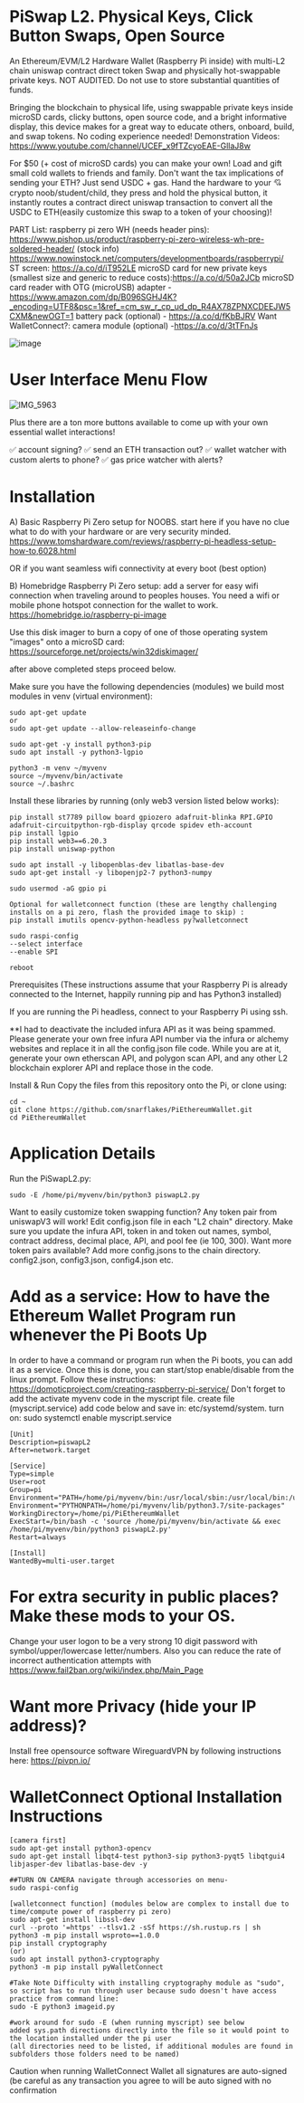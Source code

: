 #  PiSwap L2. Physical Keys, Click Button Swaps, Open Source

An Ethereum/EVM/L2 Hardware Wallet (Raspberry Pi inside) with multi-L2 chain uniswap contract direct token Swap and physically hot-swappable private keys.
NOT AUDITED. Do not use to store substantial quantities of funds. 

Bringing the blockchain to physical life, using swappable private keys inside microSD cards, clicky buttons, open source code, and a bright informative display, this device makes for a great way to educate others, onboard, build, and swap tokens. No coding experience needed!
Demonstration Videos: https://www.youtube.com/channel/UCEF_x9fTZcyoEAE-GllaJ8w

For $50 (+ cost of microSD cards) you can make your own! Load and gift small cold wallets to friends and family.
Don't want the tax implications of sending your ETH?  Just send USDC + gas. 
Hand the hardware to your 💘 crypto noob/student/child, they press and hold the physical button, it instantly routes a contract direct uniswap transaction to convert all the USDC to ETH(easily customize this swap to a token of your choosing)!

PART List: 
raspberry pi zero WH (needs header pins): https://www.pishop.us/product/raspberry-pi-zero-wireless-wh-pre-soldered-header/
(stock info) https://www.nowinstock.net/computers/developmentboards/raspberrypi/
ST screen: https://a.co/d/iT952LE
microSD card for new private keys (smallest size and generic to reduce costs):https://a.co/d/50a2JCb
microSD card reader with OTG (microUSB) adapter - https://www.amazon.com/dp/B096SGHJ4K?_encoding=UTF8&psc=1&ref_=cm_sw_r_cp_ud_dp_R4AX78ZPNXCDEEJW5CXM&newOGT=1
battery pack (optional) - https://a.co/d/fKbBJRV
Want WalletConnect?: camera module (optional) -https://a.co/d/3tTFnJs

![image](https://nftydaze.com/wp-content/uploads/2023/04/IMG-1435.jpg)

# User Interface Menu Flow
![IMG_5963](https://github.com/user-attachments/assets/8df36b67-a583-497c-b559-e5e7b92dd86b)

Plus there are a ton more buttons available to come up with your own essential wallet interactions!

✅ account signing?
✅ send an ETH transaction out?
✅ wallet watcher with custom alerts to phone?
✅ gas price watcher with alerts?


# Installation

A) Basic Raspberry Pi Zero setup for NOOBS.  start here if you have no clue what to do with your hardware or are very security minded.
https://www.tomshardware.com/reviews/raspberry-pi-headless-setup-how-to,6028.html

OR if you want seamless wifi connectivity at every boot (best option)

B) Homebridge Raspberry Pi Zero setup: add a server for easy wifi connection when traveling around to peoples houses. You need a wifi or mobile phone hotspot connection for the wallet to work.
https://homebridge.io/raspberry-pi-image

Use this disk imager to burn a copy of one of those operating system "images" onto a microSD card: https://sourceforge.net/projects/win32diskimager/

after above completed steps proceed below. 

Make sure you have the following dependencies (modules) we build most modules in venv (virtual environment):

````
sudo apt-get update
or
sudo apt-get update --allow-releaseinfo-change

sudo apt-get -y install python3-pip
sudo apt install -y python3-lgpio

python3 -m venv ~/myvenv
source ~/myvenv/bin/activate
source ~/.bashrc

````

Install these libraries by running (only web3 version listed below works):

````
pip install st7789 pillow board gpiozero adafruit-blinka RPI.GPIO adafruit-circuitpython-rgb-display qrcode spidev eth-account
pip install lgpio
pip install web3==6.20.3
pip install uniswap-python

sudo apt install -y libopenblas-dev libatlas-base-dev
sudo apt-get install -y libopenjp2-7 python3-numpy

sudo usermod -aG gpio pi

Optional for walletconnect function (these are lengthy challenging installs on a pi zero, flash the provided image to skip) :
pip install imutils opencv-python-headless py?walletconnect

sudo raspi-config
--select interface
--enable SPI

reboot
````

Prerequisites
(These instructions assume that your Raspberry Pi is already connected to the Internet, happily running pip and has Python3 installed)

If you are running the Pi headless, connect to your Raspberry Pi using ssh.

**I had to deactivate the included infura API as it was being spammed. Please generate your own free infura API number via the infura or alchemy websites and replace it in all the config.json file code. While you are at it, generate your own etherscan API, and polygon scan API, and any other L2 blockchain explorer API and replace those in the code. 

Install & Run
Copy the files from this repository onto the Pi, or clone using:

```````````
cd ~
git clone https://github.com/snarflakes/PiEthereumWallet.git
cd PiEthereumWallet
```````````

# Application Details

Run the PiSwapL2.py:
`````````````
sudo -E /home/pi/myvenv/bin/python3 piswapL2.py
`````````````

Want to easily customize token swapping function? Any token pair from uniswapV3 will work! 
Edit config.json file in each "L2 chain" directory.  Make sure you update the infura API, token in and token out names, symbol, contract address, decimal place, API, and pool fee (ie 100, 300). Want more token pairs available? Add more config.jsons to the chain directory.  config2.json, config3.json, config4.json etc.

# Add as a service: How to have the Ethereum Wallet Program run whenever the Pi Boots Up 

In order to have a command or program run when the Pi boots, you can add it as a service. Once this is done, you can start/stop enable/disable from the linux prompt.
Follow these instructions: https://domoticproject.com/creating-raspberry-pi-service/
Don't forget to add the activate myvenv code in the myscript file.  create file (myscript.service) add code below and save in: etc/systemd/system. turn on: sudo systemctl enable myscript.service
````
[Unit]
Description=piswapL2
After=network.target

[Service]
Type=simple
User=root
Group=pi
Environment="PATH=/home/pi/myvenv/bin:/usr/local/sbin:/usr/local/bin:/usr/sbin:/usr/bin:/sbin:/bin"
Environment="PYTHONPATH=/home/pi/myvenv/lib/python3.7/site-packages"
WorkingDirectory=/home/pi/PiEthereumWallet
ExecStart=/bin/bash -c 'source /home/pi/myvenv/bin/activate && exec /home/pi/myvenv/bin/python3 piswapL2.py'
Restart=always

[Install]
WantedBy=multi-user.target
````
# For extra security in public places? Make these mods to your OS.

Change your user logon to be a very strong 10 digit password with symbol/upper/lowercase letter/numbers.  Also you can reduce the rate of incorrect authentication attempts with https://www.fail2ban.org/wiki/index.php/Main_Page

# Want more Privacy (hide your IP address)?

Install free opensource software WireguardVPN by following instructions here: https://pivpn.io/

# WalletConnect Optional Installation Instructions
````
[camera first]
sudo apt-get install python3-opencv
sudo apt-get install libqt4-test python3-sip python3-pyqt5 libqtgui4 libjasper-dev libatlas-base-dev -y

##TURN ON CAMERA navigate through accessories on menu- 
sudo raspi-config

[walletconnect function] (modules below are complex to install due to time/compute power of raspberry pi zero)
sudo apt-get install libssl-dev
curl --proto '=https' --tlsv1.2 -sSf https://sh.rustup.rs | sh
python3 -m pip install wsproto==1.0.0
pip install cryptography
(or)
sudo apt install python3-cryptography
python3 -m pip install pyWalletConnect

#Take Note Difficulty with installing cryptography module as "sudo", so script has to run through user because sudo doesn't have access
practice from command line: 
sudo -E python3 imageid.py

#work around for sudo -E (when running myscript) see below
added sys.path directions directly into the file so it would point to the location installed under the pi user
(all directories need to be listed, if additional modules are found in subfolders those folders need to be named)

`````````````
Caution when running WalletConnect Wallet all signatures are auto-signed (be careful as any transaction you agree to will be auto signed with no confirmation

`````````````
